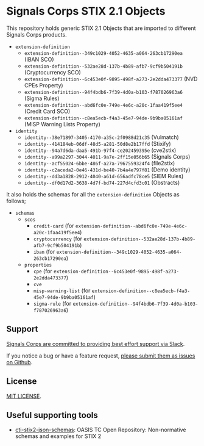 # Signals Corps STIX 2.1 Objects

This repository holds generic STIX 2.1 Objects that are imported to different Signals Corps products.

* `extension-definition`
	* `extension-definition--349c1029-4052-4635-a064-263cb17290ea` (IBAN SCO)
	* `extension-definition--532ae28d-137b-4b89-afb7-9cf9b504191b` (Cryptocurrency SCO)
	* `extension-definition--6c453e0f-9895-498f-a273-2e2dda473377` (NVD CPEs Property)
	* `extension-definition--94f4bdb6-7f39-4d0a-b103-f787026963a6` (Sigma Rules)
	* `extension-definition--abd6fc0e-749e-4e6c-a20c-1faa419f5ee4` (Credit Card SCO)
	* `extension-definition--c8ea5ecb-f4a3-45e7-94de-9b9ba05161af` (MISP Warning Lists Property)
* `identity`
	* `identity--38e71897-3405-4170-a35c-2f0988d21c35` (Vulmatch)
	* `identity--414184eb-06df-48d5-a281-50d8e2b17ffd` (Stixify)
	* `identity--94a7d6da-daa5-491b-97f4-ce202459395e` (cve2stix)
	* `identity--a99a2297-3044-4011-9a7e-2ff15e056b65` (Signals Corps)
	* `identity--acf55024-6bbe-486f-a27a-7967559324f4` (file2stix)
	* `identity--c2aceda2-0e46-431d-be40-7b4a4e797f81` (Demo identity)
	* `identity--dd3a1828-2912-4040-a61d-656adfc78ce5` (SIEM Rules)
	* `identity--df0d17d2-3638-4d7f-bd74-227d4cfd3c01` (Obstracts)

It also holds the schemas for all the `extension-definition` Objects as follows;

* `schemas`
	* `scos`
		* `credit-card` (for `extension-definition--abd6fc0e-749e-4e6c-a20c-1faa419f5ee4`)
		* `cryptocurrency` (for `extension-definition--532ae28d-137b-4b89-afb7-9cf9b504191b`)
		* `iban` (for `extension-definition--349c1029-4052-4635-a064-263cb17290ea`)
	* `properties`
		* `cpe` (for `extension-definition--6c453e0f-9895-498f-a273-2e2dda473377`)
		* `cve`
		* `misp-warning-list` (for `extension-definition--c8ea5ecb-f4a3-45e7-94de-9b9ba05161af`)
		* `sigma-rule` (for `extension-definition--94f4bdb6-7f39-4d0a-b103-f787026963a6`)

## Support

[Signals Corps are committed to providing best effort support via Slack](https://join.slack.com/t/signalscorps-public/shared_invite/zt-1exnc12ww-9RKR6aMgO57GmHcl156DAA).

If you notice a bug or have a feature request, [please submit them as issues on Github](https://github.com/signalscorps/cve2stix/issues).

## License

[MIT LICENSE](/LICENSE).

## Useful supporting tools

* [cti-stix2-json-schemas](https://github.com/oasis-open/cti-stix2-json-schemas): OASIS TC Open Repository: Non-normative schemas and examples for STIX 2